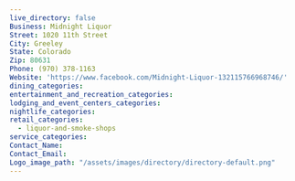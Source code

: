 ```yaml
---
live_directory: false
Business: Midnight Liquor
Street: 1020 11th Street
City: Greeley
State: Colorado
Zip: 80631
Phone: (970) 378-1163
Website: 'https://www.facebook.com/Midnight-Liquor-132115766968746/'
dining_categories:
entertainment_and_recreation_categories:
lodging_and_event_centers_categories:
nightlife_categories:
retail_categories:
  - liquor-and-smoke-shops
service_categories:
Contact_Name:
Contact_Email:
Logo_image_path: "/assets/images/directory/directory-default.png"
---
```




